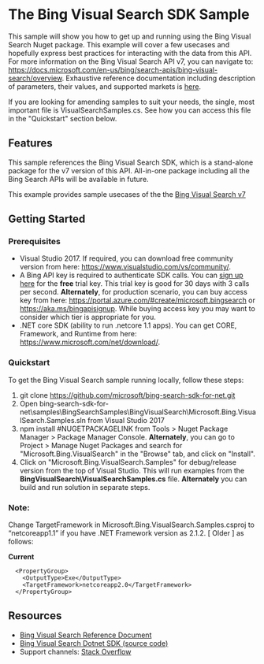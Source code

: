 

# The Bing Visual Search SDK Sample

This sample will show you how to get up and running using the Bing Visual Search Nuget package. This example will cover a few usecases and hopefully express best practices for interacting with the data from this API. For more information on the Bing Visual Search API v7, you can navigate to: https://docs.microsoft.com/en-us/bing/search-apis/bing-visual-search/overview. Exhaustive reference documentation including description of parameters, their values, and supported markets is [here](https://docs.microsoft.com/en-us/bing/search-apis/bing-visual-search/overview).

If you are looking for amending samples to suit your needs, the single, most important file is VisualSearchSamples.cs. See how you can access this file in the "Quickstart" section below.

## Features

This sample references the Bing Visual Search SDK, which is a stand-alone package for the v7 version of this API. All-in-one package including all the Bing Search APIs will be available in future.

This example provides sample usecases of the the [Bing Visual Search v7](https://github.com/microsoft/bing-search-sdk-for-net/tree/main/samples/BingSearchSamples/BingVisualSearch)


## Getting Started

### Prerequisites

- Visual Studio 2017. If required, you can download free community version from here: https://www.visualstudio.com/vs/community/.
- A Bing API key is required to authenticate SDK calls. You can [sign up here](https://portal.azure.com/#create/microsoft.bingsearch) for the **free** trial key. This trial key is good for 30 days with 3 calls per second. **Alternately**, for production scenario, you can buy access key from here: https://portal.azure.com/#create/microsoft.bingsearch or https://aka.ms/bingapisignup. While buying access key you may want to consider which tier is appropriate for you.
- .NET core SDK (ability to run .netcore 1.1 apps). You can get CORE, Framework, and Runtime from here: https://www.microsoft.com/net/download/. 


### Quickstart

To get the Bing Visual Search sample running locally, follow these steps:

1. git clone https://github.com/microsoft/bing-search-sdk-for-net.git
2. Open bing-search-sdk-for-net\samples\BingSearchSamples\BingVisualSearch\Microsoft.Bing.VisualSearch.Samples.sln from Visual Studio 2017
3. npm install #NUGETPACKAGELINK from Tools > Nuget Package Manager > Package Manager Console. **Alternately**, you can go to Project > Manage Nuget Packages and search for "Microsoft.Bing.VisualSearch" in the "Browse" tab, and click on "Install". 
4. Click on "Microsoft.Bing.VisualSearch.Samples" for debug/release version from the top of Visual Studio. This will run examples from the **BingVisualSearch\VisualSearchSamples.cs** file. **Alternately** you can build and run solution in separate steps.

### Note: 
Change TargetFramework in Microsoft.Bing.VisualSearch.Samples.csproj to “netcoreapp1.1” if you have .NET Framework version as 2.1.2. [ Older ] as follows:

**Current**
````  
  <PropertyGroup>
    <OutputType>Exe</OutputType>
    <TargetFramework>netcoreapp2.0</TargetFramework>
  </PropertyGroup>
````

## Resources
- [Bing Visual Search Reference Document](https://docs.microsoft.com/en-us/bing/search-apis/bing-visual-search/overview)
- [Bing Visual Search Dotnet SDK (source code)](https://github.com/microsoft/bing-search-sdk-for-net/tree/main/sdk/VisualSearch) 
- Support channels: [Stack Overflow](https://stackoverflow.com/questions/tagged/bing-search)
